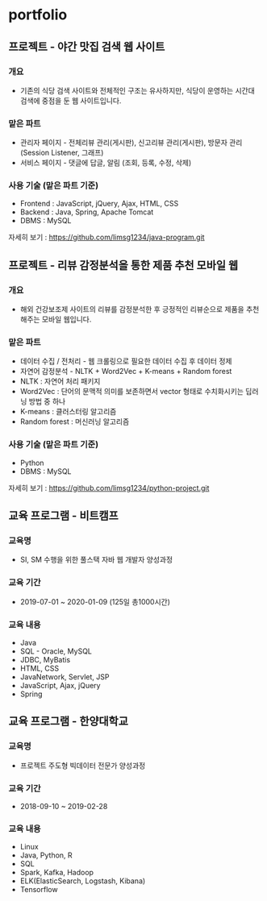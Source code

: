 # portfolio
## 프로젝트 - 야간 맛집 검색 웹 사이트

### 개요 
* 기존의 식당 검색 사이트와 전체적인 구조는 유사하지만, 식당이 운영하는 시간대 검색에 중점을 둔 웹 사이트입니다.

### 맡은 파트
* 관리자 페이지 - 전체리뷰 관리(게시판), 신고리뷰 관리(게시판), 방문자 관리(Session Listener, 그래프)
* 서비스 페이지 - 댓글에 답글, 알림 (조회, 등록, 수정, 삭제)

### 사용 기술 (맡은 파트 기준)
* Frontend : JavaScript, jQuery, Ajax, HTML, CSS
* Backend : Java, Spring, Apache Tomcat
* DBMS : MySQL

자세히 보기 : <https://github.com/limsg1234/java-program.git>


## 프로젝트 - 리뷰 감정분석을 통한 제품 추천 모바일 웹

### 개요
* 해외 건강보조제 사이트의 리뷰를 감정분석한 후 긍정적인 리뷰순으로 제품을 추천해주는 모바일 웹입니다.

### 맡은 파트
* 데이터 수집 / 전처리 - 웹 크롤링으로 필요한 데이터 수집 후 데이터 정제
* 자연어 감정분석 - NLTK + Word2Vec + K-means + Random forest
* NLTK : 자연어 처리 패키지
* Word2Vec : 단어의 문맥적 의미를 보존하면서 vector 형태로 수치화시키는 딥러닝 방법 중 하나
* K-means : 클러스터링 알고리즘
* Random forest : 머신러닝 알고리즘

### 사용 기술 (맡은 파트 기준)
* Python
* DBMS : MySQL

자세히 보기 : https://github.com/limsg1234/python-project.git

## 교육 프로그램 - 비트캠프

### 교육명
* SI, SM 수행을 위한 풀스택 자바 웹 개발자 양성과정

### 교육 기간
* 2019-07-01 ~ 2020-01-09 (125일 총1000시간)

### 교육 내용
* Java
* SQL - Oracle, MySQL
* JDBC, MyBatis
* HTML, CSS
* JavaNetwork, Servlet, JSP
* JavaScript, Ajax, jQuery
* Spring

## 교육 프로그램 - 한양대학교

### 교육명
* 프로젝트 주도형 빅데이터 전문가 양성과정

### 교육 기간
* 2018-09-10 ~ 2019-02-28

### 교육 내용
* Linux
* Java, Python, R
* SQL
* Spark, Kafka, Hadoop
* ELK(ElasticSearch, Logstash, Kibana)
* Tensorflow
